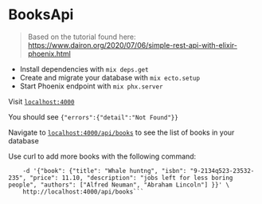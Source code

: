 # BooksApi

> Based on the tutorial found here: https://www.dairon.org/2020/07/06/simple-rest-api-with-elixir-phoenix.html

  * Install dependencies with `mix deps.get`
  * Create and migrate your database with `mix ecto.setup`
  * Start Phoenix endpoint with `mix phx.server`

Visit [`localhost:4000`](http://localhost:4000)

You should see 
```{"errors":{"detail":"Not Found"}}```

Navigate to [`localhost:4000/api/books`](http://localhost:4000/api/books) to see the list of books in your database

Use curl to add more books with the following command: 

```curl -X POST -H "Content-Type: application/json" \
    -d '{"book": {"title": "Whale huntng", "isbn": "9-2134q523-23532-235", "price": 11.10, "description": "jobs left for less boring people", "authors": ["Alfred Neuman", "Abraham Lincoln"] }}' \
    http://localhost:4000/api/books```